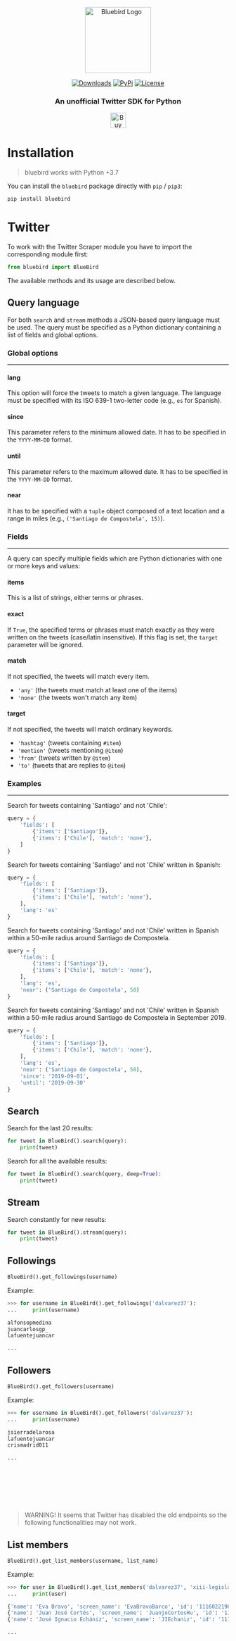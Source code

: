 <p align="center">
<img src="misc/bluebird.svg" alt="Bluebird Logo" width="150"/></a>
</p>

<p align="center">
    <a href="https://pepy.tech/project/bluebird/"><img alt="Downloads" src="https://img.shields.io/badge/dynamic/json?style=flat-square&maxAge=3600&label=downloads&query=$.total_downloads&url=https://api.pepy.tech/api/projects/bluebird"></a>
    <a href="https://pypi.python.org/pypi/bluebird/"><img alt="PyPi" src="https://img.shields.io/pypi/v/bluebird.svg?style=flat-square"></a>
    <!--<a href="https://github.com/brunneis/pygram/releases"><img alt="GitHub releases" src="https://img.shields.io/github/release/brunneis/bluebird.svg?style=flat-square"></a>-->
    <a href="https://github.com/brunneis/bluebird/blob/master/LICENSE"><img alt="License" src="https://img.shields.io/github/license/brunneis/bluebird.svg?style=flat-square&color=green"></a>
</p>

<h3 align="center">
<b>An unofficial Twitter SDK for Python</b>
</h3>

<p align="center">
    <a href="https://www.buymeacoffee.com/brunneis" target="_blank"><img src="https://cdn.buymeacoffee.com/buttons/default-orange.png" alt="Buy Me A Coffee" height="35px"></a>
</p>

# Installation

> bluebird works with Python +3.7

You can install the `bluebird` package directly with `pip` / `pip3`:

```bash
pip install bluebird
```

# Twitter

To work with the Twitter Scraper module you have to import the corresponding module first:

```python
from bluebird import BlueBird
```

The available methods and its usage are described below.

## Query language

For both `search` and `stream` methods a JSON-based query language must be used.
The query must be specified as a Python dictionary containing a list of fields and global options.

### Global options

---

#### lang

This option will force the tweets to match a given language. The language must be specified with its ISO 639-1 two-letter code (e.g., `es` for Spanish).

#### since

This parameter refers to the minimum allowed date. It has to be specified in the `YYYY-MM-DD` format.

#### until

This parameter refers to the maximum allowed date. It has to be specified in the `YYYY-MM-DD` format.

#### near

It has to be specified with a `tuple` object composed of a text location and a range in miles (e.g., `('Santiago de Compostela', 15)`).

### Fields

---

A query can specify multiple fields which are Python dictionaries with one or more keys and values:

#### items

This is a list of strings, either terms or phrases.

#### exact

If `True`, the specified terms or phrases must match exactly as they were written on the tweets (case/latin insensitive). If this flag is set, the `target` parameter will be ignored.

#### match

If not specified, the tweets will match every item.

- `'any'` (the tweets must match at least one of the items)
- `'none'` (the tweets won't match any item)

#### target

If not specified, the tweets will match ordinary keywords.

- `'hashtag'` (tweets containing `#item`)
- `'mention'` (tweets mentioning `@item`)
- `'from'` (tweets written by `@item`)
- `'to'` (tweets that are replies to `@item`)

### Examples

---

Search for tweets containing 'Santiago' and not 'Chile':

```python
query = {
    'fields': [
        {'items': ['Santiago']},
        {'items': ['Chile'], 'match': 'none'},
    ]
}
```

Search for tweets containing 'Santiago' and not 'Chile' written in Spanish:

```python
query = {
    'fields': [
        {'items': ['Santiago']},
        {'items': ['Chile'], 'match': 'none'},
    ],
    'lang': 'es'
}
```

Search for tweets containing 'Santiago' and not 'Chile' written in Spanish within a 50-mile radius around Santiago de Compostela.

```python
query = {
    'fields': [
        {'items': ['Santiago']},
        {'items': ['Chile'], 'match': 'none'},
    ],
    'lang': 'es',
    'near': ('Santiago de Compostela', 50)
}
```

Search for tweets containing 'Santiago' and not 'Chile' written in Spanish within a 50-mile radius around Santiago de Compostela in September 2019.

```python
query = {
    'fields': [
        {'items': ['Santiago']},
        {'items': ['Chile'], 'match': 'none'},
    ],
    'lang': 'es',
    'near': ('Santiago de Compostela', 50),
    'since': '2019-09-01',
    'until': '2019-09-30'
}
```

## Search

Search for the last 20 results:

```python
for tweet in BlueBird().search(query):
    print(tweet)
```

Search for all the available results:

```python
for tweet in BlueBird().search(query, deep=True):
    print(tweet)
```

## Stream

Search constantly for new results:

```python
for tweet in BlueBird().stream(query):
    print(tweet)
```

## Followings

```python
BlueBird().get_followings(username)
```

Example:

```python
>>> for username in BlueBird().get_followings('dalvarez37'):
...     print(username)

alfonsopmedina
juancarlosgp_
lafuentejuancar

...
```

## Followers

```python
BlueBird().get_followers(username)
```

Example:

```python
>>> for username in BlueBird().get_followers('dalvarez37'):
...     print(username)

jsierradelarosa
lafuentejuancar
crismadrid011

...
```

<br><br><br><br><br>

> WARNING! It seems that Twitter has disabled the old endpoints so the following functionalities may not work.


## List members

```python
BlueBird().get_list_members(username, list_name)
```

Example:

```python
>>> for user in BlueBird().get_list_members('dalvarez37', 'xiii-legislatura-congreso'):
...     print(user)

{'name': 'Eva Bravo', 'screen_name': 'EvaBravoBarco', 'id': '1116022190154113030'}
{'name': 'Juan José Cortés', 'screen_name': 'JuanjoCortesHu', 'id': '1110994911741050888'}
{'name': 'José Ignacio Echániz', 'screen_name': 'JIEchaniz', 'id': '1110628846242594820'}

...
```
